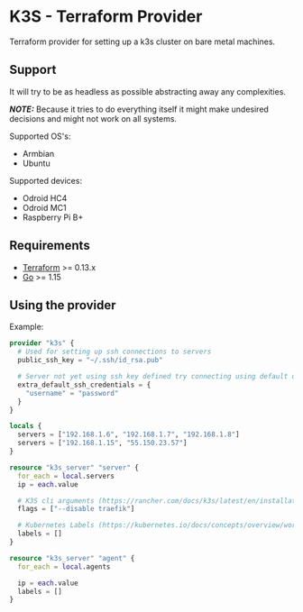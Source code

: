# K3S - Terraform Provider

Terraform provider for setting up a k3s cluster on bare metal machines.

## Support

It will try to be as headless as possible abstracting away any complexities.

_**NOTE:**_ Because it tries to do everything itself it might make undesired decisions and might not work on all systems.

Supported OS's:

- Armbian
- Ubuntu

Supported devices:

- Odroid HC4
- Odroid MC1
- Raspberry Pi B+

## Requirements

- [Terraform](https://www.terraform.io/downloads.html) >= 0.13.x
- [Go](https://golang.org/doc/install) >= 1.15

## Using the provider

Example:

```tf
provider "k3s" {
  # Used for setting up ssh connections to servers
  public_ssh_key = "~/.ssh/id_rsa.pub"

  # Server not yet using ssh key defined try connecting using default username and passwords
  extra_default_ssh_credentials = {
    "username" = "password"
  }
}

locals {
  servers = ["192.168.1.6", "192.168.1.7", "192.168.1.8"]
  servers = ["192.168.1.15", "55.150.23.57"]
}

resource "k3s_server" "server" {
  for_each = local.servers
  ip = each.value

  # K3S cli arguments (https://rancher.com/docs/k3s/latest/en/installation/install-options/)
  flags = ["--disable traefik"]

  # Kubernetes Labels (https://kubernetes.io/docs/concepts/overview/working-with-objects/labels/)
  labels = []
}

resource "k3s_server" "agent" {
  for_each = local.agents

  ip = each.value
  labels = []
}
```
